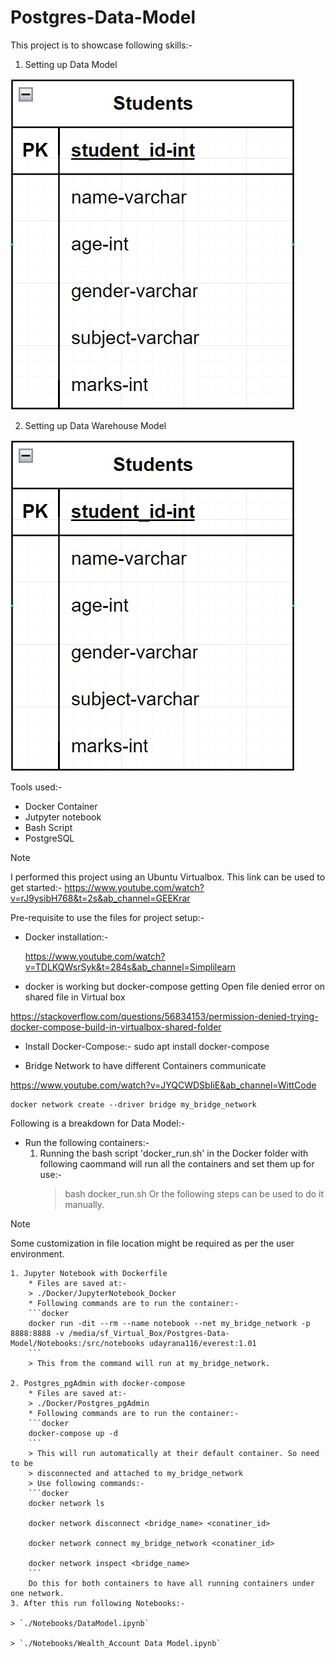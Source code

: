# Postgres-Data-Model

This project is to showcase following skills:-
1. Setting up Data Model

![Alt text](./Images/Studends_DataModel.jpg "students table")

2. Setting up Data Warehouse Model

![Alt text](./Images/Studends_DataModel.jpg "a title")

Tools used:-
- Docker Container
- Jutpyter notebook
- Bash Script
- PostgreSQL

> [!NOTE]
> I performed this project using an Ubuntu Virtualbox.
> This link can be used to get started:-
> https://www.youtube.com/watch?v=rJ9ysibH768&t=2s&ab_channel=GEEKrar

Pre-requisite to use the files for project setup:-
- Docker installation:-

    https://www.youtube.com/watch?v=TDLKQWsrSyk&t=284s&ab_channel=Simplilearn
    
- docker is working but docker-compose getting Open file denied error on shared file in Virtual box

https://stackoverflow.com/questions/56834153/permission-denied-trying-docker-compose-build-in-virtualbox-shared-folder

* Install Docker-Compose:-
sudo apt install docker-compose

- Bridge Network to have different Containers communicate

https://www.youtube.com/watch?v=JYQCWDSbIiE&ab_channel=WittCode

```docker
docker network create --driver bridge my_bridge_network
```

Following is a breakdown for Data Model:-
- Run the following containers:-
    1. Running the bash script 'docker_run.sh' in the Docker folder with following caommand will run all the containers and set them up for use:-
        > bash docker_run.sh 
        Or the following steps can be used to do it manually.

> [!NOTE]
> Some customization in file location might be required as per the user environment.

    1. Jupyter Notebook with Dockerfile
        * Files are saved at:-
        > ./Docker/JupyterNotebook_Docker
        * Following commands are to run the container:-
        ```docker
        docker run -dit --rm --name notebook --net my_bridge_network -p 8888:8888 -v /media/sf_Virtual_Box/Postgres-Data-Model/Notebooks:/src/notebooks udayrana116/everest:1.01
        ```
        > This from the command will run at my_bridge_network.

    2. Postgres_pgAdmin with docker-compose
        * Files are saved at:-
        > ./Docker/Postgres_pgAdmin
        * Following commands are to run the container:-
        ```docker
        docker-compose up -d
        ```
        > This will run automatically at their default container. So need to be 
        > disconnected and attached to my_bridge_network
        > Use following commands:-
        ```docker
        docker network ls 

        docker network disconnect <bridge_name> <conatiner_id>

        docker network connect my_bridge_network <conatiner_id>

        docker network inspect <bridge_name>
        ```
        Do this for both containers to have all running containers under one network.
    3. After this run following Notebooks:-

    > `./Notebooks/DataModel.ipynb`

    > `./Notebooks/Wealth_Account Data Model.ipynb`